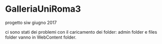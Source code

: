 # GalleriaUniRoma3
progetto siw giugno 2017

ci sono stati dei problemi con il caricamento dei folder:
admin folder e files folder vanno in WebContent folder.
